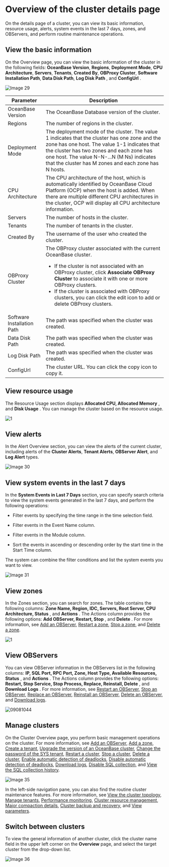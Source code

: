 # Overview of the cluster details page

On the details page of a cluster, you can view its basic information, resource usage, alerts, system events in the last 7 days, zones, and OBServers, and perform routine maintenance operations.

## View the basic information

On the Overview page, you can view the basic information of the cluster in the following fields: **OceanBase Version**, **Regions**, **Deployment Mode**, **CPU Architecture**, **Servers**, **Tenants**, **Created By**, **OBProxy Cluster**, **Software Installation Path**, **Data Disk Path**, **Log Disk Path** , and **ConfigUrl** .

![Image 29](https://obbusiness-private.oss-cn-shanghai.aliyuncs.com/doc/img/ocp/403-ce/%E9%9B%86%E7%BE%A4%E5%9F%BA%E6%9C%AC%E4%BF%A1%E6%81%AF1.png)

|  Parameter   | Description    |
|---------|--------------|
| OceanBase Version   | The OceanBase Database version of the cluster.   |
| Regions     | The number of regions in the cluster.    |
| Deployment Mode     | The deployment mode of the cluster.  The value 1 indicates that the cluster has one zone and the zone has one host.  The value 1-1 indicates that the cluster has two zones and each zone has one host.  The value N-N-...N (M Ns) indicates that the cluster has M zones and each zone has N hosts.     |
| CPU Architecture      | The CPU architecture of the host, which is automatically identified by OceanBase Cloud Platform (OCP) when the host is added.  When there are multiple different CPU architectures in the cluster, OCP will display all CPU architecture information.    |
| Servers    | The number of hosts in the cluster.   |
| Tenants      | The number of tenants in the cluster.     |
| Created By     | The username of the user who created the cluster.       |
| OBProxy Cluster    | The OBProxy cluster associated with the current OceanBase cluster.  <ul><li>If the cluster is not associated with an OBProxy cluster, click **Associate OBProxy Cluster** to associate it with one or more OBProxy clusters.</li><li> If the cluster is associated with OBProxy clusters, you can click the edit icon to add or delete OBProxy clusters.  </li></ul>  |
| Software Installation Path | The path was specified when the cluster was created.      |
| Data Disk Path             | The path was specified when the cluster was created.        |
| Log Disk Path              | The path was specified when the cluster was created.       |
| ConfigUrl                  | The cluster URL. You can click the copy icon to copy it.      |

## View resource usage

The Resource Usage section displays **Allocated CPU, Allocated Memory** , and **Disk Usage** . You can manage the cluster based on the resource usage.

![1](https://obbusiness-private.oss-cn-shanghai.aliyuncs.com/doc/img/ocp/403-ce/%E8%B5%84%E6%BA%90%E6%B0%B4%E4%BD%8D1.png)

## View alerts

In the Alert Overview section, you can view the alerts of the current cluster, including alerts of the **Cluster Alerts**, **Tenant Alerts**, **OBServer Alert**, and **Log Alert** types.

![Image 30](https://obbusiness-private.oss-cn-shanghai.aliyuncs.com/doc/img/ocp/403-ce/%E5%91%8A%E8%AD%A6%E6%A6%82%E8%A7%881.png)

## View system events in the last 7 days

In the **System Events in Last 7 Days** section, you can specify search criteria to view the system events generated in the last 7 days, and perform the following operations:

* Filter events by specifying the time range in the time selection field.

* Filter events in the Event Name column.

* Filter events in the Module column.

* Sort the events in ascending or descending order by the start time in the Start Time column.

The system can combine the filter conditions and list the system events you want to view.

![Image 31](https://help-static-aliyun-doc.aliyuncs.com/assets/img/en-US/6129533561/p440336.png)

## View zones

In the Zones section, you can search for zones. The table contains the following columns: **Zone Name, Region, IDC, Servers, Root Server, CPU Architecture, Status** , and **Actions** . The Actions column provides the following options: **Add OBServer, Restart, Stop** , and **Delete** . For more information, see [Add an OBServer](../../4.cluster-features/2.basic-operations/7.manage-observer/1.add-an-observer.md), [Restart a zone](../../4.cluster-features/2.basic-operations/6.manage-a-zone/2.restart-zone.md), [Stop a zone](../../4.cluster-features/2.basic-operations/6.manage-a-zone/3.stop-zone.md), and [Delete a zone](../../4.cluster-features/2.basic-operations/6.manage-a-zone/4.delete-a-zone.md).

![1](https://obbusiness-private.oss-cn-shanghai.aliyuncs.com/doc/img/ocp/403-ce/zone%E7%AE%A1%E7%90%86-1.png)

## View OBServers

You can view OBServer information in the OBServers list in the following columns: **IP, SQL Port, RPC Port, Zone, Host Type, Available Resources, Status** , and **Actions** . The Actions column provides the following options: **Restart, Stop Service, Stop Process, Replace, Reinstall, Delete** , and **Download Logs** . For more information, see [Restart an OBServer](../../4.cluster-features/2.basic-operations/7.manage-observer/2.restart-observer.md), [Stop an OBServer](../../4.cluster-features/2.basic-operations/7.manage-observer/3.stop-observer.md), [Replace an OBServer](../../4.cluster-features/2.basic-operations/7.manage-observer/5.replace-observer.md), [Reinstall an OBServer](../../4.cluster-features/2.basic-operations/7.manage-observer/6.1.reinstall-observer.md), [Delete an OBServer](../../4.cluster-features/2.basic-operations/7.manage-observer/6.delete-observer.md), and [Download logs](../../11.system-management-features/13.log-service/1.log-query.md).

![09081044](https://obbusiness-private.oss-cn-shanghai.aliyuncs.com/doc/img/ocp/403-ce/observer%E5%88%97%E8%A1%A8-1.png)

## Manage clusters

On the Cluster Overview page, you perform basic management operations on the cluster. For more information, see [Add an OBServer](../../4.cluster-features/2.basic-operations/7.manage-observer/1.add-an-observer.md), [Add a zone](../../4.cluster-features/2.basic-operations/6.manage-a-zone/1.create-zone-1.md), [Create a tenant](../../5.tenant-functions/2.manage-basic-tenant-operations/1.create-a-tenant-3.md), [Upgrade the version of an OceanBase cluster](../../4.cluster-features/2.basic-operations/8.upgrade-version-1.md), [Change the password of the SYS tenant](../../4.cluster-features/2.basic-operations/9.change-password-2.md), [Restart a cluster](../../4.cluster-features/2.basic-operations/5.restart-a-cluster-1.md), [Stop a cluster](../../4.cluster-features/2.basic-operations/4.stop-a-cluster-1.md), [Delete a cluster](../../4.cluster-features/2.basic-operations/3.delete-a-cluster-1.md), [Enable automatic detection of deadlocks](../../4.cluster-features/2.basic-operations/14.enable-automatic-deadlock-detection.md), [Disable automatic detection of deadlocks](../../4.cluster-features/2.basic-operations/15.disable-automatic-detection-of-deadlocks.md), [Download logs](../../4.cluster-features/2.basic-operations/16.download-log.md), [Disable SQL collection](../../4.cluster-features/2.basic-operations/17.disable-sql-collection.md), and [View the SQL collection history](../../4.cluster-features/2.basic-operations/18.view-the-sql-collection-switch-history.md).

![Image 35](https://obbusiness-private.oss-cn-shanghai.aliyuncs.com/doc/img/ocp/403-ce/%E9%9B%86%E7%BE%A4%E5%8A%9F%E8%83%BD-1.png)

In the left-side navigation pane, you can also find the routine cluster maintenance features. For more information, see [View the cluster topology](../../4.cluster-features/3.view-the-topology-of-a-cluster.md), [Manage tenants](../../5.tenant-functions/1.manage-tenant-operations.md), [Performance monitoring](../../4.cluster-features/5.performance-monitoring-1.md), [Cluster resource management](../../4.cluster-features/6.performance-report.md), [Major compaction details](../../4.cluster-features/9.merge-management/2.merge-details-1.md), [Cluster backup and recovery](../../4.cluster-features/10.cluster-backup-and-recovery.md), and [View parameters](../../4.cluster-features/11.parameters-1/1.view-the-parameter-list-2.md).

## Switch between clusters

To view the general information of another cluster, click the cluster name field in the upper left corner on the **Overview** page, and select the target cluster from the drop-down list.

![Image 36](https://obbusiness-private.oss-cn-shanghai.aliyuncs.com/doc/img/ocp/403-ce/%E5%88%87%E6%8D%A2%E9%9B%86%E7%BE%A4-1.png)
